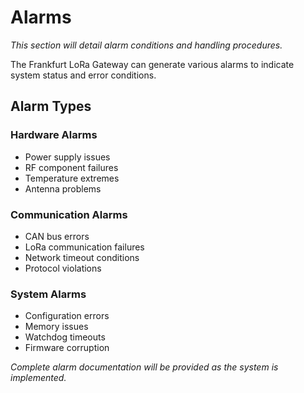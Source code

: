 # Alarms

*This section will detail alarm conditions and handling procedures.*

The Frankfurt LoRa Gateway can generate various alarms to indicate system status and error conditions.

## Alarm Types

### Hardware Alarms
- Power supply issues
- RF component failures
- Temperature extremes
- Antenna problems

### Communication Alarms  
- CAN bus errors
- LoRa communication failures
- Network timeout conditions
- Protocol violations

### System Alarms
- Configuration errors
- Memory issues
- Watchdog timeouts
- Firmware corruption

*Complete alarm documentation will be provided as the system is implemented.*